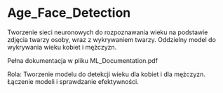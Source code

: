 # Age_Face_Detection
Tworzenie sieci neuronowych do rozpoznawania wieku na podstawie zdjęcia twarzy osoby, wraz z wykrywaniem twarzy. Oddzielny model do wykrywania wieku kobiet i mężczyzn.

Pełna dokumentacja w pliku ML_Documentation.pdf

Rola: Tworzenie modelu do detekcji wieku dla kobiet i dla mężczyzn. Łączenie modeli i sprawdzanie efektywności.
